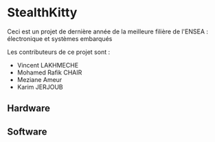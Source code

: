 # StealthKitty

Ceci est un projet de dernière année de la meilleure filière de l'ENSEA : électronique et systèmes embarqués

Les contributeurs de ce projet sont :

- Vincent LAKHMECHE
- Mohamed Rafik CHAIR
- Meziane Ameur
- Karim JERJOUB









## Hardware











## Software
